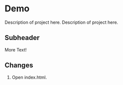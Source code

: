 # Demo

Description of project here.
Description of project here.

## Subheader 
More Text!

## Changes

1. Open index.html.